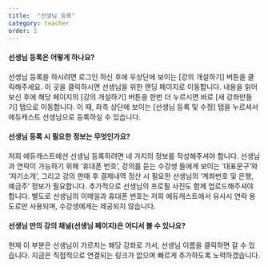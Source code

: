```yaml
---
title:  "선생님 등록"
category: teacher
order: 1
---
```


#### 선생님 등록은 어떻게 하나요?
선생님 등록을 하시려면 로그인 하신 후에 우상단에 보이는 [강의 개설하기] 버튼을 클릭해주세요.
이 곳을 클릭하시면 선생님을 위한 랜딩 페이지로 이동합니다. 내용을 읽어보신 후에 해당 페이지의 [강의 개설하기] 버튼을 한번 더 누르시면 바로 [새 강좌만들기] 탭으로 이동합니다.
이 때, 좌측 상단에 보이는 [선생님 등록 및 수정] 탭을 누르셔서 에듀캐스트 선생님으로 등록하실 수 있습니다.

#### 선생님 등록 시 필요한 정보는 무엇인가요?
저희 에듀캐스트에선 선생님 등록하려면 네 가지의 정보를 작성해주셔야 합니다.
선생님과 연락이 가능하기 위해 ‘휴대폰 번호’, 강의를 듣는 수강생 들에게 보이는 ‘대표문구’와 ‘자기소개’, 그리고 강의 판매 후 결제내역 정산 시 필요한 선생님의 ‘계좌번호 및 은행, 예금주’ 정보가 필요합니다. 추가적으로 선생님의 프로필 사진도 함께 업로드해주셔야 합니다.
 별도로 선생님의 이메일과 휴대폰 번호는 저희 에듀캐스트에서 유사시 연락 용도로만 사용되며, 수강생에게는 제공되지 않습니다.

#### 선생님 만의 강의 채널(선생님 페이지)은 어디서 볼 수 있나요?
현재 이 부분은 선생님이 가르치는 해당 강좌로 가서, 선생님 이름을 클릭하면 갈 수 있습니다. 지금은 직접적으로 연결되는 링크가 없으며 빠르게 추가하도록 노력하겠습니다.
